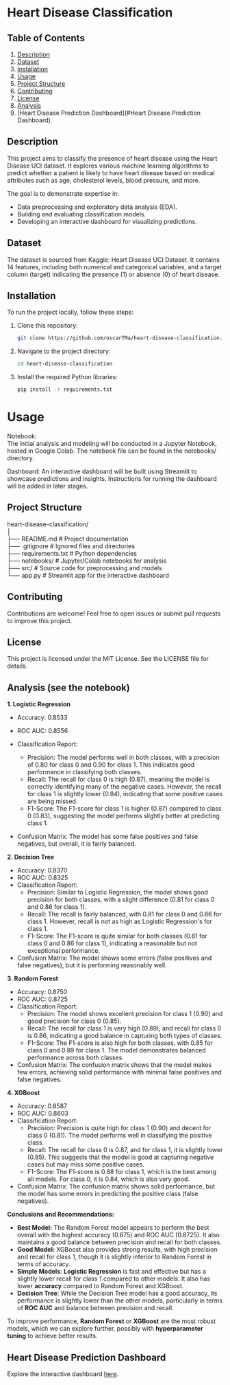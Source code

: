 # Heart Disease Classification
## Table of Contents
1. [Description](#description)
2. [Dataset](#dataset)
3. [Installation](#installation)
4. [Usage](#usage)
5. [Project Structure](#project-structure)
6. [Contributing](#contributing)
7. [License](#license)
8. [Analysis](#analysis)
9. [Heart Disease Prediction Dashboard](#Heart Disease Prediction Dashboard).
    
## Description                                                      
This project aims to classify the presence of heart disease using the Heart Disease UCI dataset. It explores various machine learning algorithms to predict whether a patient is likely to have heart disease based on medical attributes such as age, cholesterol levels, blood pressure, and more.

The goal is to demonstrate expertise in:

- Data preprocessing and exploratory data analysis (EDA).
- Building and evaluating classification models.
- Developing an interactive dashboard for visualizing predictions.

## Dataset

The dataset is sourced from Kaggle: Heart Disease UCI Dataset.
It contains 14 features, including both numerical and categorical variables, and a target column (target) indicating the presence (1) or absence (0) of heart disease.

## Installation
To run the project locally, follow these steps:

1. Clone this repository:                               
   ```bash
   git clone https://github.com/oscarTMa/heart-disease-classification.git

2. Navigate to the project directory:                                    
   ```bash
   cd heart-disease-classification

3. Install the required Python libraries:                          
   ```bash
   pip install -r requirements.txt

# Usage
   Notebook:                                    
    The initial analysis and modeling will be conducted in a Jupyter Notebook, hosted in Google Colab. The notebook file can be found in the notebooks/ directory.

   Dashboard:
    An interactive dashboard will be built using Streamlit to showcase predictions and insights. Instructions for running the dashboard will be added in later stages.

## Project Structure

heart-disease-classification/                                         
│                                      
├── README.md               # Project documentation                                            
├── .gitignore              # Ignored files and directories                                           
├── requirements.txt        # Python dependencies                                                
├── notebooks/              # Jupyter/Colab notebooks for analysis                               
├── src/                    # Source code for preprocessing and models                            
└── app.py                  # Streamlit app for the interactive dashboard                       

## Contributing                   

Contributions are welcome! Feel free to open issues or submit pull requests to improve this project.

## License                                                           

This project is licensed under the MIT License. See the LICENSE file for details.

## Analysis (see the notebook)

**1. Logistic Regression**
- Accuracy: 0.8533                 
- ROC AUC: 0.8556                 
- Classification Report:               
    - Precision: The model performs well in both classes, with a precision of 0.80 for class 0 and 0.90 for class 1. This indicates good performance in classifying both classes.
    - Recall: The recall for class 0 is high (0.87), meaning the model is correctly identifying many of the negative cases. However, the recall for class 1 is slightly lower (0.84), indicating that some positive cases are being missed.
    - F1-Score: The F1-score for class 1 is higher (0.87) compared to class 0 (0.83), suggesting the model performs slightly better at predicting class 1.  

- Confusion Matrix: The model has some false positives and false negatives, but overall, it is fairly balanced.

**2. Decision Tree**                           
- Accuracy: 0.8370
- ROC AUC: 0.8325
- Classification Report:
    - Precision: Similar to Logistic Regression, the model shows good precision for both classes, with a slight difference (0.81 for class 0 and 0.86 for class 1).
    - Recall: The recall is fairly balanced, with 0.81 for class 0 and 0.86 for class 1. However, recall is not as high as Logistic Regression's for class 1.
    - F1-Score: The F1-score is quite similar for both classes (0.81 for class 0 and 0.86 for class 1), indicating a reasonable but not exceptional performance.
- Confusion Matrix: The model shows some errors (false positives and false negatives), but it is performing reasonably well.

**3. Random Forest**
- Accuracy: 0.8750
- ROC AUC: 0.8725
- Classification Report:
     - Precision: The model shows excellent precision for class 1 (0.90) and good precision for class 0 (0.85).
     - Recall: The recall for class 1 is very high (0.89), and recall for class 0 is 0.86, indicating a good balance in capturing both types of classes.
     - F1-Score: The F1-score is also high for both classes, with 0.85 for class 0 and 0.89 for class 1. The model demonstrates balanced performance across both classes.
- Confusion Matrix: The confusion matrix shows that the model makes few errors, achieving solid performance with minimal false positives and false negatives.

**4. XGBoost**
- Accuracy: 0.8587
- ROC AUC: 0.8603
- Classification Report:
    - Precision: Precision is quite high for class 1 (0.90) and decent for class 0 (0.81). The model performs well in classifying the positive class.
    - Recall: The recall for class 0 is 0.87, and for class 1, it is slightly lower (0.85). This suggests that the model is good at capturing negative cases but may miss some positive cases.
    - F1-Score: The F1-score is 0.88 for class 1, which is the best among all models. For class 0, it is 0.84, which is also very good.
- Confusion Matrix: The confusion matrix shows solid performance, but the model has some errors in predicting the positive class (false negatives).

**Conclusions and Recommendations:**

- **Best Model:** The Random Forest model appears to perform the best overall with the highest accuracy (0.875) and ROC AUC (0.8725). It also maintains a good balance between precision and recall for both classes.
- **Good Model:** XGBoost also provides strong results, with high precision and recall for class 1, though it is slightly inferior to Random Forest in terms of accuracy.
- **Simple Models**: **Logistic Regression** is fast and effective but has a slightly lower recall for class 1 compared to other models. It also has lower **accuracy** compared to Random Forest and XGBoost.
- **Decision Tree**: While the Decision Tree model has a good accuracy, its performance is slightly lower than the other models, particularly in terms of **ROC AUC** and balance between precision and recall.

To improve performance, **Random Forest** or **XGBoost** are the most robust models, which we can explore further, possibly with **hyperparameter tuning** to achieve better results.

## Heart Disease Prediction Dashboard
Explore the interactive dashboard [here](https://heart-disease-classification-tk7y5shpqsbjxenm6sunxm.streamlit.app/).  



